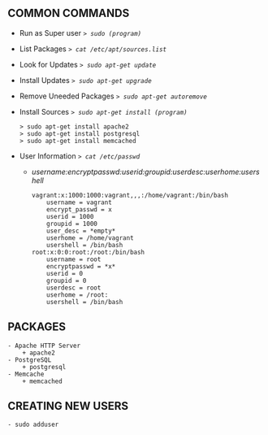## COMMON COMMANDS
* Run as Super user _`> sudo (program)`_ <br/>

* List Packages _`> cat /etc/apt/sources.list`_ <br/>

* Look for Updates _`> sudo apt-get update`_ <br/>

* Install Updates _`> sudo apt-get upgrade`_ <br/>

* Remove Uneeded Packages _`> sudo apt-get autoremove`_ <br/>

* Install Sources _`> sudo apt-get install (program)`_
	```	
	> sudo apt-get install apache2
	> sudo apt-get install postgresql
	> sudo apt-get install memcached
	```
* User Information _`> cat /etc/passwd`_
	- _username:encryptpasswd:userid:groupid:userdesc:userhome:usershell_
		```	
		vagrant:x:1000:1000:vagrant,,,:/home/vagrant:/bin/bash		
			username = vagrant
			encrypt_passwd = x
			userid = 1000
			groupid = 1000
			user_desc = *empty*
			userhome = /home/vagrant
			usershell = /bin/bash
		root:x:0:0:root:/root:/bin/bash
			username = root
			encryptpasswd = *x*
			userid = 0
			groupid = 0
			userdesc = root
			userhome = /root:
			usershell = /bin/bash
		```
## PACKAGES
	- Apache HTTP Server
		+ apache2
	- PostgreSQL
		+ postgresql
	- Memcache
		+ memcached
## CREATING NEW USERS
	- sudo adduser

